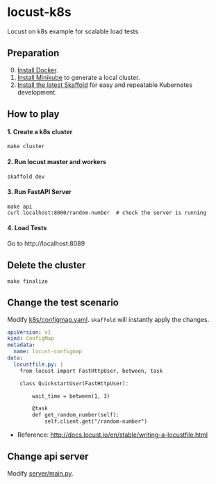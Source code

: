 # locust-k8s
Locust on k8s example for scalable load tests

## Preparation
0. [Install Docker](https://docs.docker.com/engine/install/).
1. [Install Minikube](https://minikube.sigs.k8s.io/docs/start/) to generate a local cluster.
2. [Install the latest Skaffold](https://github.com/GoogleContainerTools/skaffold/releases) for easy and repeatable Kubernetes development.

## How to play

#### 1. Create a k8s cluster
```
make cluster
```

#### 2. Run locust master and workers
```
skaffold dev
```

#### 3. Run FastAPI Server
```
make api
curl localhost:8000/random-number  # check the server is running
```

#### 4. Load Tests
Go to http://localhost:8089

## Delete the cluster
```
make finalize
```

## Change the test scenario
Modify [k8s/configmap.yaml](k8s/configmap.yaml). `skaffold` will instantly apply the changes.

```yaml
apiVersion: v1
kind: ConfigMap
metadata:
  name: locust-configmap
data:
  locustfile.py: |
    from locust import FastHttpUser, between, task

    class QuickstartUser(FastHttpUser):

        wait_time = between(1, 3)

        @task
        def get_random_number(self):
            self.client.get("/random-number")
```

- Reference: http://docs.locust.io/en/stable/writing-a-locustfile.html

## Change api server
Modify [server/main.py](server/main.py).
